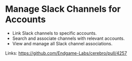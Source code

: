 # Manage Slack Channels for Accounts

- Link Slack channels to specific accounts.
- Search and associate channels with relevant accounts.
- View and manage all Slack channel associations.

Links:
https://github.com/Endgame-Labs/cerebro/pull/4257
